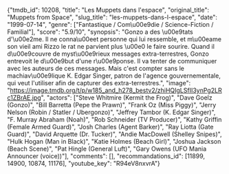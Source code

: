 {"tmdb_id": 10208, "title": "Les Muppets dans l'espace", "original_title": "Muppets from Space", "slug_title": "les-muppets-dans-l-espace", "date": "1999-07-14", "genre": ["Fantastique / Com\u00e9die / Science-Fiction / Familial"], "score": "5.9/10", "synopsis": "Gonzo a des \u00e9tats d'\u00e2me. Il ne conna\u00eet personne qui lui ressemble, et m\u00eame son vieil ami Rizzo le rat ne parvient plus \u00e0 le faire sourire. Quand il d\u00e9couvre de myst\u00e9rieux messages extra-terrestres, Gonzo entrevoit le d\u00e9but d'une r\u00e9ponse. Il va tenter de communiquer avec les auteurs de ces messages. Mais c'est compter sans le machiav\u00e9lique K. Edgar Singer, patron de l'agence gouvernementale, qui veut l'utiliser afin de capturer des extra-terrestres.", "image": "https://image.tmdb.org/t/p/w185_and_h278_bestv2/zhiHQIgLSfII3ynPg2LRc1ZBrAE.jpg", "actors": ["Steve Whitmire (Kermit the Frog)", "Dave Goelz (Gonzo)", "Bill Barretta (Pepe the Prawn)", "Frank Oz (Miss Piggy)", "Jerry Nelson (Robin / Statler / Ubergonzo)", "Jeffrey Tambor (K. Edgar Singer)", "F. Murray Abraham (Noah)", "Rob Schneider (TV Producer)", "Kathy Griffin (Female Armed Guard)", "Josh Charles (Agent Barker)", "Ray Liotta (Gate Guard)", "David Arquette (Dr. Tucker)", "Andie MacDowell (Shelley Snipes)", "Hulk Hogan (Man in Black)", "Katie Holmes (Beach Girl)", "Joshua Jackson (Beach Scene)", "Pat Hingle (General Luft)", "Gary Owens (UFO Mania Announcer (voice))"], "comments": [], "recommandations_id": [11899, 14900, 10874, 11176], "youtube_key": "R94eV8nxvrA"}